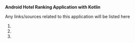 **Android Hotel Ranking Application with Kotlin**

Any links/sources related to this application will be listed here

1.
2.
3.
